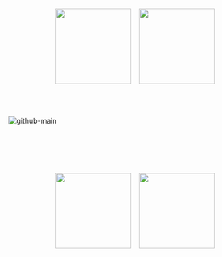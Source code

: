 </br>

<p align="center">
  <a href="https://www.linkedin.com/in/vvladek/" target="_blank"><img src="https://github.com/vvladek/vvladek/assets/92429825/da8242c0-5eb1-4685-914a-09eb78e4164e" width="150" /></a>&nbsp;&nbsp;&nbsp;
  <a href="mailto:wladek.developer@gmail.com"><img src="https://github.com/vvladek/vvladek/assets/92429825/021c6a5a-0961-497c-a29d-7d0aa27bdfba" width="150" /></a>
</p>

</br>
</br>

![github-main](https://github.com/vvladek/vvladek/assets/92429825/60946343-d0f8-456b-be2e-953c64b67dae)

</br>
</br>
</br>
</br>

<p align="center">
  <a href="https://www.linkedin.com/in/vvladek/" target="_blank"><img src="https://github.com/vvladek/vvladek/assets/92429825/da8242c0-5eb1-4685-914a-09eb78e4164e" width="150" /></a>&nbsp;&nbsp;&nbsp;
  <a href="mailto:wladek.developer@gmail.com"><img src="https://github.com/vvladek/vvladek/assets/92429825/021c6a5a-0961-497c-a29d-7d0aa27bdfba" width="150" /></a>
</p>

</br>
</br>
